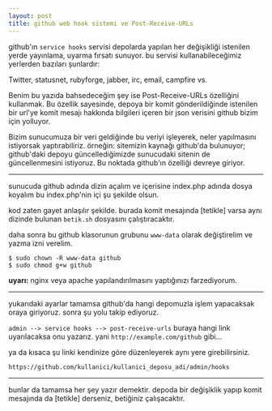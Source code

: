 ```yaml
---
layout: post
title: github web hook sistemi ve Post-Receive-URLs
---
```


github'ın `service hooks` servisi depolarda yapılan her değişikliği
istenilen yerde yayınlama, uyarma fırsatı sunuyor. bu servisi kullanabileceğimiz
yerlerden bazıları şunlardır:

Twitter, statusnet, rubyforge, jabber, irc, email, campfire vs.

Benim bu yazıda bahsedeceğim şey ise Post-Receive-URLs özelliğini kullanmak.
Bu özellik sayesinde, depoya bir komit gönderildiğinde istenilen bir url'ye
komit mesajı hakkında bilgileri içeren bir json verisini github bizim için yolluyor.

Bizim sunucumuza bir veri geldiğinde bu veriyi işleyerek, neler yapılmasını
istiyorsak yaptırabiliriz. örneğin: sitemizin kaynağı github'da bulunuyor;
github'daki depoyu güncellediğimizde sunucudaki sitenin de güncellenmesini
istiyoruz. Bu noktada github'ın özelliği devreye giriyor.

---

sunucuda github adında dizin açalım ve içerisine index.php adında dosya koyalım
bu index.php'nin içi şu şekilde olsun.

<script src="https://gist.github.com/923395.js"> </script>

kod zaten gayet anlaşılır şekilde. burada komit mesajında [tetikle] varsa aynı
dizinde bulunan `betik.sh` dosyasını çalıştıracaktır.

daha sonra bu github klasorunun grubunu `www-data` olarak değiştirelim ve yazma
izni verelim.

	$ sudo chown -R www-data github
	$ sudo chmod g+w github

**uyarı:** nginx veya apache yapılandırılmasını yaptığınızı farzediyorum.

---

yukarıdaki ayarlar tamamsa github'da hangi depomuzla işlem yapacaksak oraya
giriyoruz. sonra şu yolu takip ediyoruz.

`admin --> service hooks --> post-receive-urls` buraya hangi link uyarılacaksa
onu yazarız. yani `http://example.com/github` gibi...

ya da kısaca şu linki kendinize göre düzenleyerek aynı yere girebilirsiniz.

`https://github.com/kullanici/kullanici_deposu_adi/admin/hooks`

---

bunlar da tamamsa her şey yazır demektir. depoda bir değişiklik yapıp komit
mesajında da [tetikle] derseniz, betiğiniz çalışacaktır.
